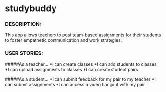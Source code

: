 # studybuddy

### DESCRIPTION:

This app allows teachers to post team-based assignments for their students to foster empathetic communication and work strategies.

### USER STORIES:

#####As a teacher...
*I can create classes
*I can add students to classes
*I can upload assignments to classes
*I can create student pairs

#####As a student...
*I can submit feedback for my pair to my teacher
*I can submit assignments
*I can access a video hangout with my pair
